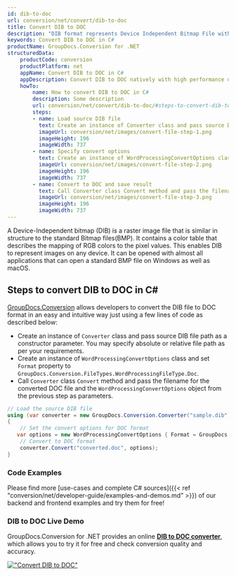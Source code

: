 ```yaml
---
id: dib-to-doc
url: conversion/net/convert/dib-to-doc
title: Convert DIB to DOC
description: "DIB format represents Device Independent Bitmap File with .dib extension. Learn how to convert DIB to DOC file programmatically in C# language using GroupDocs.Conversion for .NET library."
keywords: Convert DIB to DOC in C#
productName: GroupDocs.Conversion for .NET
structuredData:
    productCode: conversion
    productPlatform: net
    appName: Convert DIB to DOC in C#
    appDescription: Convert DIB to DOC natively with high performance using C# language and server side GroupDocs.Conversion for .NET APIs, without the use of any software like Microsoft or Open Office.
    howTo:
        name: How to convert DIB to DOC in C# 
        description: Some description
        url: conversion/net/convert/dib-to-doc/#steps-to-convert-dib-to-doc-in-c
        steps:
        - name: Load source DIB file 
          text: Create an instance of Converter class and pass source DIB file path as a constructor parameter. You may specify absolute or relative file path as per your requirements. 
          imageUrl: conversion/net/images/convert-file-step-1.png
          imageHeight: 196
          imageWidth: 737
        - name: Specify convert options 
          text: Create an instance of WordProcessingConvertOptions class.
          imageUrl: conversion/net/images/convert-file-step-2.png
          imageHeight: 196
          imageWidth: 737
        - name: Convert to DOC and save result 
          text: Call Converter class Convert method and pass the filename for the converted HTML file and the WordProcessingConvertOptions object from the previous step as parameters.
          imageUrl: conversion/net/images/convert-file-step-3.png
          imageHeight: 196
          imageWidth: 737
---
```


A Device-Independent bitmap (DIB) is a raster image file that is similar in structure to the standard Bitmap files(BMP). It contains a color table that describes the mapping of RGB colors to the pixel values. This enables DIB to represent images on any device. It can be opened with almost all applications that can open a standard BMP file on Windows as well as macOS.

## Steps to convert DIB to DOC in C#

[GroupDocs.Conversion](https://products.groupdocs.com/conversion/net) allows developers to convert the DIB file to DOC format in an easy and intuitive way just using a few lines of code as described below:

* Create an instance of `Converter` class and pass source DIB file path as a constructor parameter. You may specify absolute or relative file path as per your requirements. 
* Create an instance of `WordProcessingConvertOptions` class and set `Format` property to `GroupDocs.Conversion.FileTypes.WordProcessingFileType.Doc`.
* Call `Converter` class `Convert` method and pass the filename for the converted DOC file and the `WordProcessingConvertOptions` object from the previous step as parameters.

```csharp
// Load the source DIB file
using (var converter = new GroupDocs.Conversion.Converter("sample.dib"))
{
    // Set the convert options for DOC format
   var options = new WordProcessingConvertOptions { Format = GroupDocs.Conversion.FileTypes.WordProcessingFileType.Doc };
    // Convert to DOC format
    converter.Convert("converted.doc", options);
}
```

### Code Examples

Please find more [use-cases and complete C# sources]({{< ref "conversion/net/developer-guide/examples-and-demos.md" >}}) of our backend and frontend examples and try them for free!

### DIB to DOC Live Demo

GroupDocs.Conversion for .NET provides an online [**DIB to DOC converter**](https://products.groupdocs.app/conversion/dib-to-doc), which allows you to try it for free and check conversion quality and accuracy.

[!["Convert DIB to DOC"](conversion/net/images/convert-to-doc/convert-dib-to-doc.png)](https://products.groupdocs.app/conversion/dib-to-doc)